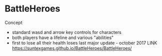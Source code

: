 # BattleHeroes
Concept
 - standard wasd and arrow key controls for characters
 - both players have a lifeline and various "abilities"
 - first to lose all their health loses
last major update - october 2017 
LINK
https://suntexgames.github.io/BattleHeroes/BattleHeroes/ 
